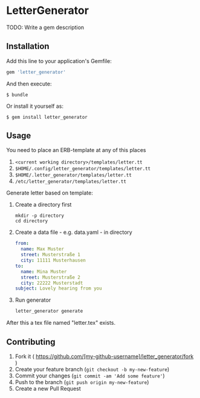 # LetterGenerator

TODO: Write a gem description

## Installation

Add this line to your application's Gemfile:

```ruby
gem 'letter_generator'
```

And then execute:

    $ bundle

Or install it yourself as:

    $ gem install letter_generator

## Usage

You need to place an ERB-template at any of this places

1. `<current working directory>/templates/letter.tt`
2. `$HOME/.config/letter_generator/templates/letter.tt`
3. `$HOME/.letter_generator/templates/letter.tt`
4. `/etc/letter_generator/templates/letter.tt`

Generate letter based on template:

1. Create a directory first

   ```
   mkdir -p directory
   cd directory
   ```

2. Create a data file - e.g. data.yaml - in directory

   ```yaml
   from:
     name: Max Muster
     street: Musterstraße 1
     city: 11111 Musterhausen
   to:
     name: Mina Muster
     street: Musterstraße 2
     city: 22222 Musterstadt
   subject: Lovely hearing from you
   ```

3. Run generator

    ```bash
    letter_generator generate
    ```

After this a tex file named "letter.tex" exists.

## Contributing

1. Fork it ( https://github.com/[my-github-username]/letter_generator/fork )
2. Create your feature branch (`git checkout -b my-new-feature`)
3. Commit your changes (`git commit -am 'Add some feature'`)
4. Push to the branch (`git push origin my-new-feature`)
5. Create a new Pull Request
